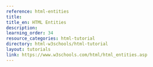 ```yaml
---
reference: html-entities
title:
title_en: HTML Entities
description:
learning_order: 34
resource_categories: html-tutorial
directory: html-w3schools/html-tutorial
layout: tutorials
link: https://www.w3schools.com/html/html_entities.asp
---
```

